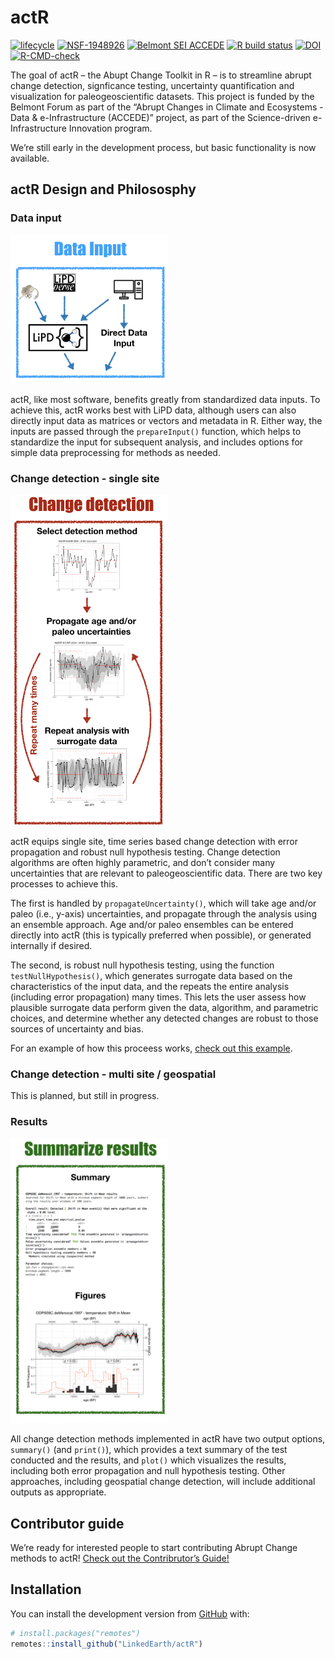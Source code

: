 
<!-- README.md is generated from README.Rmd. Please edit that file -->

# actR

<!-- badges: start -->

[![lifecycle](https://img.shields.io/badge/lifecycle-experimental-orange.svg)](https://www.tidyverse.org/lifecycle/#experimental)
[![NSF-1948926](https://img.shields.io/badge/NSF-1929460-blue.svg)](https://nsf.gov/awardsearch/showAward?AWD_ID=1929460)
[![Belmont SEI
ACCEDE](https://img.shields.io/badge/Belmont%20SEI-ACCEDE-blue)](https://www.belmontforum.org/archives/projects/abrupt-change-in-climate-and-ecosystems-where-are-the-tipping-points)
[![R build
status](https://github.com/LinkedEarth/actR/workflows/R-CMD-check/badge.svg)](https://github.com/LinkedEarth/actR/actions)
[![DOI](https://zenodo.org/badge/359257314.svg)](https://zenodo.org/badge/latestdoi/359257314)
[![R-CMD-check](https://github.com/LinkedEarth/actR/actions/workflows/R-CMD-check.yaml/badge.svg)](https://github.com/LinkedEarth/actR/actions/workflows/R-CMD-check.yaml)
<!-- badges: end -->

The goal of actR – the Abupt Change Toolkit in R – is to streamline
abrupt change detection, signficance testing, uncertainty quantification
and visualization for paleogeoscientific datasets. This project is
funded by the Belmont Forum as part of the “Abrupt Changes in Climate
and Ecosystems - Data & e-Infrastructure (ACCEDE)” project, as part of
the Science-driven e-Infrastructure Innovation program.

We’re still early in the development process, but basic functionality is
now available.

## actR Design and Philososphy

### Data input

<img src="DataInputDiagram.png" width="50%" />

actR, like most software, benefits greatly from standardized data
inputs. To achieve this, actR works best with LiPD data, although users
can also directly input data as matrices or vectors and metadata in R.
Either way, the inputs are passed through the `prepareInput()` function,
which helps to standardize the input for subsequent analysis, and
includes options for simple data preprocessing for methods as needed.

### Change detection - single site

<img src="ChangeDetectionDiagram.png" width="50%" />

actR equips single site, time series based change detection with error
propagation and robust null hypothesis testing. Change detection
algorithms are often highly parametric, and don’t consider many
uncertainties that are relevant to paleogeoscientific data. There are
two key processes to achieve this.

The first is handled by `propagateUncertainty()`, which will take age
and/or paleo (i.e., y-axis) uncertainties, and propagate through the
analysis using an ensemble approach. Age and/or paleo ensembles can be
entered directly into actR (this is typically preferred when possible),
or generated internally if desired.

The second, is robust null hypothesis testing, using the function
`testNullHypothesis()`, which generates surrogate data based on the
characteristics of the input data, and the repeats the entire analysis
(including error propagation) many times. This lets the user assess how
plausible surrogate data perform given the data, algorithm, and
parametric choices, and determine whether any detected changes are
robust to those sources of uncertainty and bias.

For an example of how this proceess works, [check out this
example](articles/detectExcursion.html).

### Change detection - multi site / geospatial

This is planned, but still in progress.

### Results

<img src="SummarizeResultsDiagram.png" width="50%" />

All change detection methods implemented in actR have two output
options, `summary()` (and `print()`), which provides a text summary of
the test conducted and the results, and `plot()` which visualizes the
results, including both error propagation and null hypothesis testing.
Other approaches, including geospatial change detection, will include
additional outputs as appropriate.

## Contributor guide

We’re ready for interested people to start contributing Abrupt Change
methods to actR! [Check out the Contribrutor’s
Guide!](contributor_guide.html)

## Installation

You can install the development version from
[GitHub](https://github.com/) with:

``` r
# install.packages("remotes")
remotes::install_github("LinkedEarth/actR")
```
